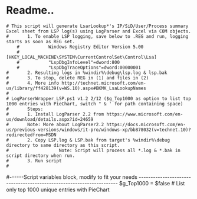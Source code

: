 # Readme.. 
	# This script will generate LsarLookup*'s IP/SiD/User/Process summary Excel sheet from LSP log(s) using LogParser and Excel via COM objects.
	#		1. To enable LSP logging, save below to .REG and run, logging starts as soon as REG set. 
		#			Windows Registry Editor Version 5.00 
		#			[HKEY_LOCAL_MACHINE\SYSTEM\CurrentControlSet\Control\Lsa] 
		#			"LspDbgInfoLevel"=dword:800 
		#			"LspDbgTraceOptions"=dword:00000001 
	#		2. Resulting logs in %windir%\debug\lsp.log & lsp.bak
	#		3. To stop, delete REG in (1) and files in (2)
	#		4. More info http://technet.microsoft.com/en-us/library/ff428139(v=WS.10).aspx#BKMK_LsaLookupNames 
	#
	# LogParserWrapper_LSP.ps1 v1.2 2/12 ($g_Top1000 as option to list top 1000 entries with PieChart, switch " & ' for path containing space)
	#		Steps: 
	#   	1. Install LogParser 2.2 from https://www.microsoft.com/en-us/download/details.aspx?id=24659
	#     	Note: More about LogParser2.2 https://docs.microsoft.com/en-us/previous-versions/windows/it-pro/windows-xp/bb878032(v=technet.10)?redirectedfrom=MSDN
	#   	2. Copy LSP.log & LSP.bak from target's %windir%\debug directory to same directory as this script.
	#					Note: Script will process all *.log & *.bak in script directory when run.
	#   	3. Run script
	# 
#------Script variables block, modify to fit your needs ---------------------------------------------------------------------
$g_Top1000 = $false # List only top 1000 unique entries with PieChart
